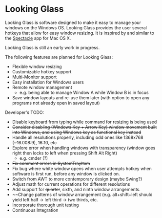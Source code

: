 # Looking Glass
Looking Glass is software designed to make it easy to manage your windows on the Windows OS.
Looking Glass provides the user several hotkeys that allow for easy window resizing. It is inspired by and similar to the [Spectacle](https://github.com/eczarny/spectacle) app for Mac OS X.

Looking Glass is still an early work in progress.

The following features are planned for Looking Glass:
* Flexible window resizing
* Customizable hotkey support
* Multi-Monitor support
* Easy installation for Windows users
* Remote window management
  * e.g. being able to manage Window A while Window B is in focus
* Save window layouts and re-use them later (with option to open any programs not already open in saved layout)

Developer's TODO:
* Disable keyboard from typing while command for resizing is being used
* ~~Consider disabling (Windows Key + Arrow Key) window movement built into Windows, and using Windows key as functional key instead~~
* Handle all resolutions properly, including odd ones like 1368x768 (~16.008:9), 16:10, etc
* Explore error when handling windows with transparency (window goes right then locks to left when pressing Shift Alt Right)
  * e.g. cmder (?)
* ~~Fix comment errors in SystemTrayItem~~
* Fix bug where white window opens when user attempts hotkey when software is first run, before any window is clicked on.
* Switch from AWT to more contemporary design (maybe Swing?)
* Adjust math for current operations for different resolutions
* Add support for ~~quarter~~, sixth, and ninth window arrangements.
* ~~Change patterns of window arrangement (e.g. alt+shift+left should yield left half -> left third -> two thirds, etc.
* Incorporate thorough unit testing
* Continuous Integration
